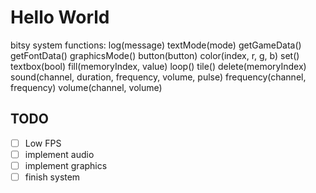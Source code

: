 # Hello World

bitsy system functions:
log(message)
textMode(mode)
getGameData()
getFontData()
graphicsMode()
button(button)
color(index, r, g, b)
set()
textbox(bool)
fill(memoryIndex, value)
loop()
tile()
delete(memoryIndex)
sound(channel, duration, frequency, volume, pulse)
frequency(channel, frequency)
volume(channel, volume)

## TODO
- [ ] Low FPS
- [ ] implement audio
- [ ] implement graphics
- [ ] finish system
